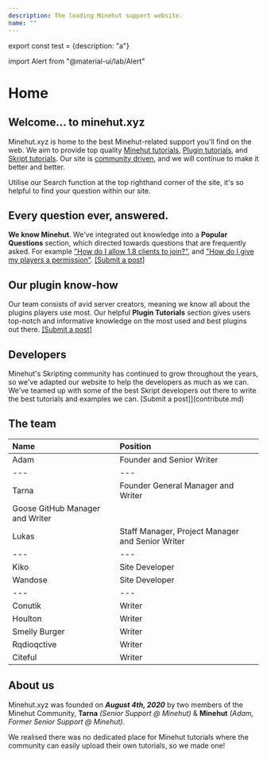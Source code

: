 ```yaml
---
description: The leading Minehut support website.
name: ""
---
```


export const test = {description: "a"}

import Alert from "@material-ui/lab/Alert"

# Home

## Welcome... to minehut.xyz

Minehut.xyz is home to the best Minehut-related support you'll find on the web. We aim to provide top quality [Minehut tutorials](https://minehut.xyz/faq/panel), [Plugin tutorials](https://minehut.xyz/plugin/popular), and [Skript tutorials](https://minehut.xyz/skript/basics). Our site is [community driven](contribute.md), and we will continue to make it better and better.

<Alert variant="outlined" severity="info">
Utilise our Search function at the top righthand corner of the site, it's so helpful to find your question within our site.
</Alert>

## Every question ever, answered.

**We know Minehut**. We've integrated out knowledge into a **Popular Questions** section, which directed towards questions that are frequently asked. For example ["How do I allow 1.8 clients to join?"](https://minehut.xyz/faq/other-questions/server-version), and ["How do I give my players a permission"](faq/ingame/permissions.md). [\[Submit a post\]](contribute.md)

## Our plugin know-how

Our team consists of avid server creators, meaning we know all about the plugins players use most. Our helpful **Plugin Tutorials** section gives users top-notch and informative knowledge on the most used and best plugins out there. [\[Submit a post\]](contribute.md)

## Developers

Minehut's Skripting community has continued to grow throughout the years, so we've adapted our website to help the developers as much as we can. We've teamed up with some of the best Skript developers out there to write the best tutorials and examples we can. \[Submit a post\]\]\(contribute.md\)

## The team

| Name                            | Position                                         |
| :------------------------------ | :----------------------------------------------- |
| Adam                            | Founder and Senior Writer                        |
| ---                             | ---                                              |
| Tarna                           | Founder General Manager and Writer               |
| Goose GitHub Manager and Writer |
| Lukas                           | Staff Manager, Project Manager and Senior Writer |
| ---                             | ---                                              |
| Kiko                            | Site Developer                                   |
| Wandose                         | Site Developer                                   |
| ---                             | ---                                              |
| Conutik                         | Writer                                           |
| Houlton                         | Writer                                           |
| Smelly Burger                   | Writer                                           |
| Rqdioqctive                     | Writer                                           |
| Citeful                         | Writer                                           |

## About us

Minehut.xyz was founded on _**August 4th, 2020**_ by two members of the Minehut Community, **Tarna** _\(Senior Support @ Minehut\)_ & **Minehut** _\(Adam, Former Senior Support @ Minehut\)_.

We realised there was no dedicated place for Minehut tutorials where the community can easily upload their own tutorials, so we made one!
